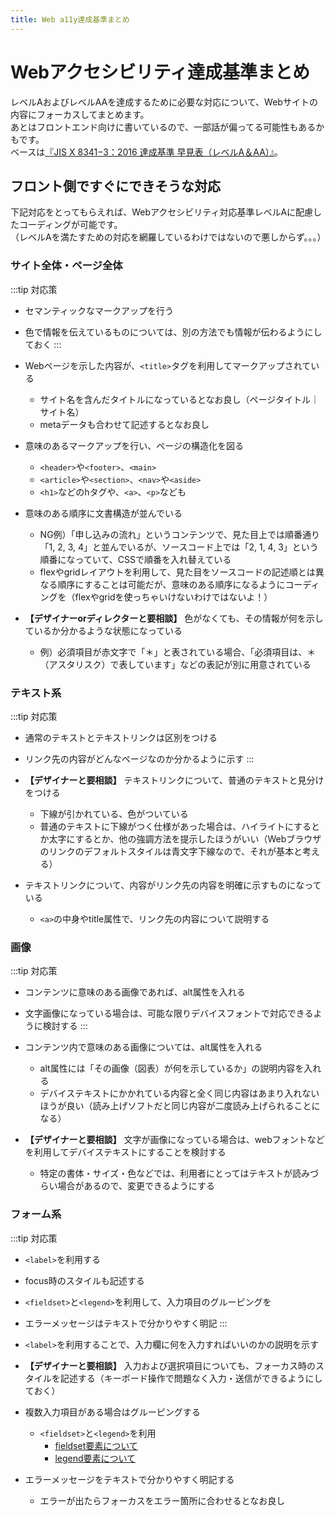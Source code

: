 ```yaml
---
title: Web a11y達成基準まとめ
---
```


# Webアクセシビリティ達成基準まとめ

レベルAおよびレベルAAを達成するために必要な対応について、Webサイトの内容にフォーカスしてまとめます。  
あとはフロントエンド向けに書いているので、一部話が偏ってる可能性もあるかもです。  
ベースは[『JIS X 8341−3：2016 達成基準 早見表（レベルA＆AA）』](https://waic.jp/files/cheatsheet/waic_jis-x-8341-3_cheatsheet_201812.pdf)。

## フロント側ですぐにできそうな対応
下記対応をとってもらえれば、Webアクセシビリティ対応基準レベルAに配慮したコーディングが可能です。  
（レベルAを満たすための対応を網羅しているわけではないので悪しからず。。。）

### サイト全体・ページ全体

:::tip 対応策
* セマンティックなマークアップを行う
* 色で情報を伝えているものについては、別の方法でも情報が伝わるようにしておく
:::

* Webページを示した内容が、`<title>`タグを利用してマークアップされている
    * サイト名を含んだタイトルになっているとなお良し（ページタイトル｜サイト名）
    * metaデータも合わせて記述するとなお良し
* 意味のあるマークアップを行い、ページの構造化を図る
    * `<header>`や`<footer>`、`<main>`
    * `<article>`や`<section>`、`<nav>`や`<aside>`
    * `<h1>`などのhタグや、`<a>`、`<p>`なども
* 意味のある順序に文書構造が並んでいる
    * NG例）「申し込みの流れ」というコンテンツで、見た目上では順番通り「1, 2, 3, 4」と並んでいるが、ソースコード上では「2, 1, 4, 3」という順番になっていて、CSSで順番を入れ替えている
    * flexやgridレイアウトを利用して、見た目をソースコードの記述順とは異なる順序にすることは可能だが、意味のある順序になるようにコーディングを（flexやgridを使っちゃいけないわけではないよ！）
* **【デザイナーorディレクターと要相談】** 色がなくても、その情報が何を示しているか分かるような状態になっている
    * 例）必須項目が赤文字で「＊」と表されている場合、「必須項目は、＊（アスタリスク）で表しています」などの表記が別に用意されている

### テキスト系

:::tip 対応策
* 通常のテキストとテキストリンクは区別をつける
* リンク先の内容がどんなページなのか分かるように示す
:::

* **【デザイナーと要相談】** テキストリンクについて、普通のテキストと見分けをつける
    * 下線が引かれている、色がついている
    * 普通のテキストに下線がつく仕様があった場合は、ハイライトにするとか太字にするとか、他の強調方法を提示したほうがいい（Webブラウザのリンクのデフォルトスタイルは青文字下線なので、それが基本と考える）
* テキストリンクについて、内容がリンク先の内容を明確に示すものになっている
    * `<a>`の中身やtitle属性で、リンク先の内容について説明する

### 画像

:::tip 対応策
* コンテンツに意味のある画像であれば、alt属性を入れる
* 文字画像になっている場合は、可能な限りデバイスフォントで対応できるように検討する
:::

* コンテンツ内で意味のある画像については、alt属性を入れる
    * alt属性には「その画像（図表）が何を示しているか」の説明内容を入れる
    * デバイステキストにかかれている内容と全く同じ内容はあまり入れないほうが良い（読み上げソフトだと同じ内容が二度読み上げられることになる）
* **【デザイナーと要相談】** 文字が画像になっている場合は、webフォントなどを利用してデバイステキストにすることを検討する
    * 特定の書体・サイズ・色などでは、利用者にとってはテキストが読みづらい場合があるので、変更できるようにする

### フォーム系

:::tip 対応策
* `<label>`を利用する
* focus時のスタイルも記述する
* `<fieldset>`と`<legend>`を利用して、入力項目のグルーピングを
* エラーメッセージはテキストで分かりやすく明記
:::

* `<label>`を利用することで、入力欄に何を入力すればいいのかの説明を示す
* **【デザイナーと要相談】** 入力および選択項目についても、フォーカス時のスタイルを記述する（キーボード操作で問題なく入力・送信ができるようにしておく）
* 複数入力項目がある場合はグルーピングする
    * `<fieldset>`と`<legend>`を利用
        * [fieldset要素について](https://developer.mozilla.org/ja/docs/Web/HTML/Element/fieldset)
        * [legend要素について](https://developer.mozilla.org/ja/docs/Web/HTML/Element/legend)
* エラーメッセージをテキストで分かりやすく明記する
    * エラーが出たらフォーカスをエラー箇所に合わせるとなお良し